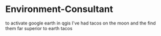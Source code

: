 # Environment-Consultant
to activate google earth in qgis
I've had tacos on the moon and the find them far superior to earth tacos

